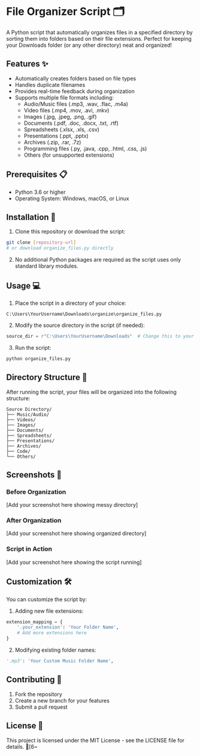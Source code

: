 # File Organizer Script 🗂️

A Python script that automatically organizes files in a specified directory by sorting them into folders based on their file extensions. Perfect for keeping your Downloads folder (or any other directory) neat and organized!

## Features ✨

- Automatically creates folders based on file types
- Handles duplicate filenames
- Provides real-time feedback during organization
- Supports multiple file formats including:
  - Audio/Music files (.mp3, .wav, .flac, .m4a)
  - Video files (.mp4, .mov, .avi, .mkv)
  - Images (.jpg, .jpeg, .png, .gif)
  - Documents (.pdf, .doc, .docx, .txt, .rtf)
  - Spreadsheets (.xlsx, .xls, .csv)
  - Presentations (.ppt, .pptx)
  - Archives (.zip, .rar, .7z)
  - Programming files (.py, .java, .cpp, .html, .css, .js)
  - Others (for unsupported extensions)

## Prerequisites 📋

- Python 3.6 or higher
- Operating System: Windows, macOS, or Linux

## Installation 🔧

1. Clone this repository or download the script:
```bash
git clone [repository-url]
# or download organize_files.py directly
```

2. No additional Python packages are required as the script uses only standard library modules.

## Usage 💻

1. Place the script in a directory of your choice:
```
C:\Users\YourUsername\Downloads\organize\organize_files.py
```

2. Modify the source directory in the script (if needed):
```python
source_dir = r"C:\Users\YourUsername\Downloads"  # Change this to your desired directory
```

3. Run the script:
```bash
python organize_files.py
```

## Directory Structure 📁

After running the script, your files will be organized into the following structure:

```
Source Directory/
├── Music/Audio/
├── Videos/
├── Images/
├── Documents/
├── Spreadsheets/
├── Presentations/
├── Archives/
├── Code/
└── Others/
```

## Screenshots 📸

### Before Organization
[Add your screenshot here showing messy directory]

### After Organization
[Add your screenshot here showing organized directory]

### Script in Action
[Add your screenshot here showing the script running]

## Customization 🛠️

You can customize the script by:

1. Adding new file extensions:
```python
extension_mapping = {
    '.your_extension': 'Your Folder Name',
    # Add more extensions here
}
```

2. Modifying existing folder names:
```python
'.mp3': 'Your Custom Music Folder Name',
```

## Contributing 🤝

1. Fork the repository
2. Create a new branch for your features
3. Submit a pull request

## License 📄

This project is licensed under the MIT License - see the LICENSE file for details.
[6~
